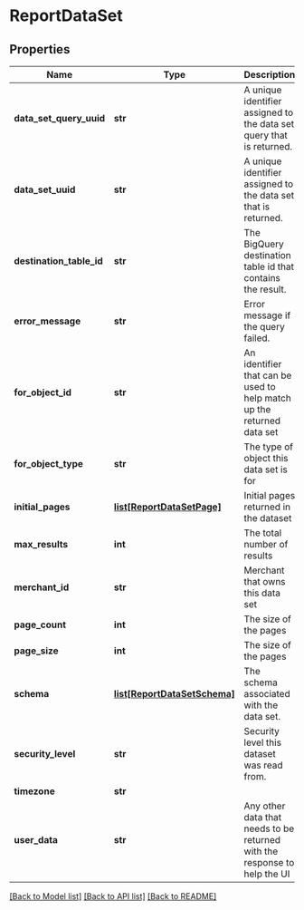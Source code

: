 # ReportDataSet

## Properties
Name | Type | Description | Notes
------------ | ------------- | ------------- | -------------
**data_set_query_uuid** | **str** | A unique identifier assigned to the data set query that is returned. | [optional] 
**data_set_uuid** | **str** | A unique identifier assigned to the data set that is returned. | [optional] 
**destination_table_id** | **str** | The BigQuery destination table id that contains the result. | [optional] 
**error_message** | **str** | Error message if the query failed. | [optional] 
**for_object_id** | **str** | An identifier that can be used to help match up the returned data set | [optional] 
**for_object_type** | **str** | The type of object this data set is for | [optional] 
**initial_pages** | [**list[ReportDataSetPage]**](ReportDataSetPage.md) | Initial pages returned in the dataset | [optional] 
**max_results** | **int** | The total number of results | [optional] 
**merchant_id** | **str** | Merchant that owns this data set | [optional] 
**page_count** | **int** | The size of the pages | [optional] 
**page_size** | **int** | The size of the pages | [optional] 
**schema** | [**list[ReportDataSetSchema]**](ReportDataSetSchema.md) | The schema associated with the data set. | [optional] 
**security_level** | **str** | Security level this dataset was read from. | [optional] 
**timezone** | **str** |  | [optional] 
**user_data** | **str** | Any other data that needs to be returned with the response to help the UI | [optional] 

[[Back to Model list]](../README.md#documentation-for-models) [[Back to API list]](../README.md#documentation-for-api-endpoints) [[Back to README]](../README.md)


